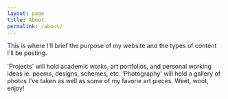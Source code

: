 ```yaml
---
layout: page
title: About
permalink: /about/
---
```


This is where I'll brief the purpose of my website and the types of content I'll be posting. 

'Projects' will hold academic works, art portfolios, and personal working ideas ie. poems, designs, schemes, etc. 'Photography' will hold a gallery of photos I've taken as well as some of my favorie art pieces. Weet, woot, enjoy!


[jekyll-organization]: https://github.com/jekyll
